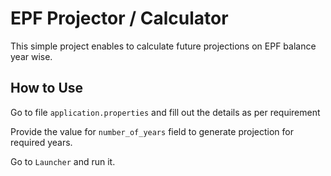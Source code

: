 # EPF Projector / Calculator
This simple project enables to calculate future projections on EPF balance year wise.

## How to Use
Go to file `application.properties` and fill out the details as per requirement

Provide the value for `number_of_years` field to generate projection for required years.

Go to `Launcher` and run it.